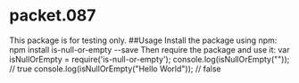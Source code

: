 # packet.087 
This package is for testing only. 
##Usage 
Install the package using npm: 
    npm install is-null-or-empty --save 
    Then require the package and use it: 
    var isNullOrEmpty = require('is-null-or-empty'); 
    console.log(isNullOrEmpty("")); // true 
    console.log(isNullOrEmpty("Hello World")); // false